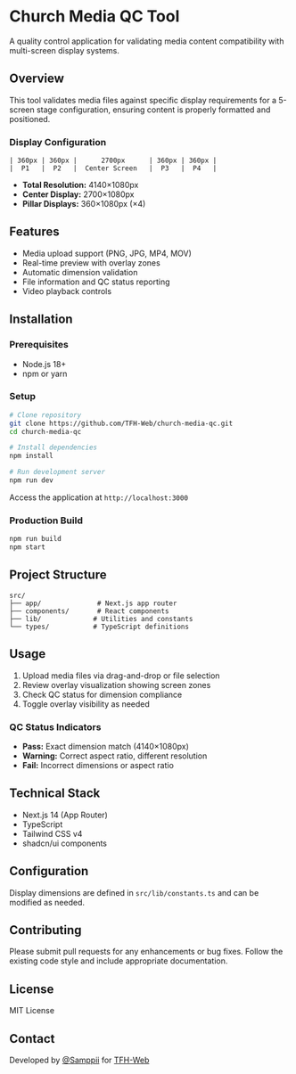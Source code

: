 # Church Media QC Tool

A quality control application for validating media content compatibility with multi-screen display systems.

## Overview

This tool validates media files against specific display requirements for a 5-screen stage configuration, ensuring content is properly formatted and positioned.

### Display Configuration

```
| 360px | 360px |      2700px      | 360px | 360px |
|  P1   |  P2   |  Center Screen   |  P3   |  P4   |
```

- **Total Resolution:** 4140×1080px
- **Center Display:** 2700×1080px
- **Pillar Displays:** 360×1080px (×4)

## Features

- Media upload support (PNG, JPG, MP4, MOV)
- Real-time preview with overlay zones
- Automatic dimension validation
- File information and QC status reporting
- Video playback controls

## Installation

### Prerequisites
- Node.js 18+
- npm or yarn

### Setup

```bash
# Clone repository
git clone https://github.com/TFH-Web/church-media-qc.git
cd church-media-qc

# Install dependencies
npm install

# Run development server
npm run dev
```

Access the application at `http://localhost:3000`

### Production Build

```bash
npm run build
npm start
```

## Project Structure

```
src/
├── app/              # Next.js app router
├── components/       # React components
├── lib/             # Utilities and constants
└── types/           # TypeScript definitions
```

## Usage

1. Upload media files via drag-and-drop or file selection
2. Review overlay visualization showing screen zones
3. Check QC status for dimension compliance
4. Toggle overlay visibility as needed

### QC Status Indicators

- **Pass:** Exact dimension match (4140×1080px)
- **Warning:** Correct aspect ratio, different resolution
- **Fail:** Incorrect dimensions or aspect ratio

## Technical Stack

- Next.js 14 (App Router)
- TypeScript
- Tailwind CSS v4
- shadcn/ui components

## Configuration

Display dimensions are defined in `src/lib/constants.ts` and can be modified as needed.

## Contributing

Please submit pull requests for any enhancements or bug fixes. Follow the existing code style and include appropriate documentation.

## License

MIT License

## Contact

Developed by [@Samppii](https://github.com/Samppii) for [TFH-Web](https://github.com/TFH-Web)
